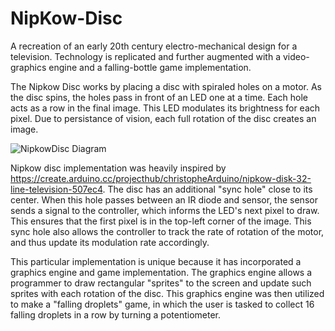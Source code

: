 # NipKow-Disc
A recreation of an early 20th century electro-mechanical design for a television. Technology is replicated and further augmented with a video-graphics engine and a falling-bottle game implementation. 



The Nipkow Disc works by placing a disc with spiraled holes on a motor. As the disc spins, the holes pass in front of an LED one at a time. Each hole acts as a row in the final image. This LED modulates its brightness for each pixel. Due to persistance of vision, each full rotation of the disc creates an image.

![NipkowDisc Diagram]("./docs/diagram.png")

Nipkow disc implementation was heavily inspired by https://create.arduino.cc/projecthub/christopheArduino/nipkow-disk-32-line-television-507ec4. The disc has an additional "sync hole" close to its center. When this hole passes between an IR diode and sensor, the sensor sends a signal to the controller, which informs the LED's next pixel to draw. This ensures that the first pixel is in the top-left corner of the image. This sync hole also allows the controller to track the rate of rotation of the motor, and thus update its modulation rate accordingly.

This particular implementation is unique because it has incorporated a graphics engine and game implementation. The graphics engine allows a programmer to draw rectangular "sprites" to the screen and update such sprites with each rotation of the disc. This graphics engine was then utilized to make a "falling droplets" game, in which the user is tasked to collect 16 falling droplets in a row by turning a potentiometer. 
